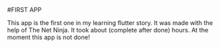 #FIRST APP

This app is the first one in my learning flutter story. It was made with the help of The Net Ninja. It took about (complete after done) hours.
At the moment this app is not done!
